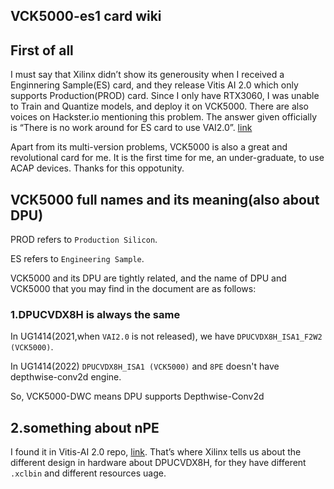 ## VCK5000-es1 card wiki

## First of all

I must say that Xilinx didn’t show its generousity when I received a Enginnering Sample(ES) card, and they release Vitis AI 2.0 which only supports Production(PROD) card. Since I only have RTX3060, I was unable to Train and Quantize models, and deploy it on VCK5000. There are also voices on Hackster.io mentioning this problem. The answer given officially is “There is no work around for ES card to use VAI2.0”. [link](https://www.hackster.io/contests/xilinxadaptivecomputing2021/discussion/posts/9235#challengeNav)

Apart from its multi-version problems, VCK5000 is also a great and revolutional card for me. It is the first time for me, an under-graduate, to use ACAP devices. Thanks for this oppotunity.

## VCK5000 full names and its meaning(also about DPU)

PROD refers to `Production Silicon`.

ES refers to `Engineering Sample`.

VCK5000 and its DPU are tightly related, and the name of DPU and VCK5000 that you may find in the document are as follows:

### 1.DPUCVDX8H is always the same

In UG1414(2021,when `VAI2.0` is not released), we have `DPUCVDX8H_ISA1_F2W2 (VCK5000)`.

In UG1414(2022) `DPUCVDX8H_ISA1 (VCK5000)` and `8PE` doesn't have depthwise-conv2d engine.

So, VCK5000-DWC means DPU supports Depthwise-Conv2d

## 2.something about **n**PE

I found it in Vitis-AI 2.0 repo, [link](https://github.com/Xilinx/Vitis-AI/tree/master/dsa/DPUCVDX8H-XO). That’s where Xilinx tells us about the different design in hardware about DPUCVDX8H, for they have different `.xclbin` and different resources uage.